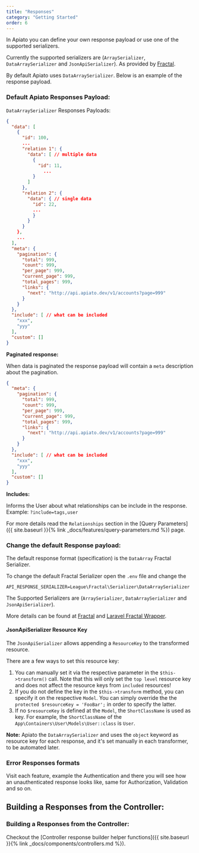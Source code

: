 ```yaml
---
title: "Responses"
category: "Getting Started"
order: 6
---
```


In Apiato you can define your own response payload or use one of the supported serializers.

Currently the supported serializers are (`ArraySerializer`, `DataArraySerializer` and `JsonApiSerializer`). As provided by [Fractal](http://fractal.thephpleague.com/transformers/).

By default Apiato uses `DataArraySerializer`. Below is an example of the response payload.

### Default Apiato Responses Payload:

`DataArraySerializer` Responses Payloads:

```json
{
  "data": [
    {
      "id": 100,
      ...
      "relation 1": {
        "data": [ // multiple data
          {
            "id": 11,
			  ...
          }
        ]
      },
      "relation 2": {
        "data": { // single data
          "id": 22,
          ...
          }
        }
      }
    },
    ...
  ],
  "meta": {
    "pagination": {
      "total": 999,
      "count": 999,
      "per_page": 999,
      "current_page": 999,
      "total_pages": 999,
      "links": {
        "next": "http://api.apiato.dev/v1/accounts?page=999"
      }
    }
  },
  "include": [ // what can be included
    "xxx",
    "yyy"
  ],
  "custom": []
}
```

**Paginated response:**

When data is paginated the response payload will contain a `meta` description about the pagination.

```json
{
  "meta": {
    "pagination": {
      "total": 999,
      "count": 999,
      "per_page": 999,
      "current_page": 999,
      "total_pages": 999,
      "links": {
        "next": "http://api.apiato.dev/v1/accounts?page=999"
      }
    }
  },
  "include": [ // what can be included
    "xxx",
    "yyy"
  ],
  "custom": []
}
```

**Includes:**

Informs the User about what relationships can be include in the response.
Example: `?include=tags,user`

For more details read the `Relationships` section in the [Query Parameters]({{ site.baseurl }}{% link _docs/features/query-parameters.md %}) page.


### Change the default Response payload:

The default response format (specification) is the `DataArray` Fractal Serializer.

To change the default Fractal Serializer open the `.env` file and change the

```text
API_RESPONSE_SERIALIZER=League\Fractal\Serializer\DataArraySerializer
```

The Supported Serializers are (`ArraySerializer`, `DataArraySerializer` and `JsonApiSerializer`).


More details can be found at [Fractal](http://fractal.thephpleague.com/transformers/) and [Laravel Fractal Wrapper](https://github.com/spatie/laravel-fractal).



#### JsonApiSerializer Resource Key

The `JsonApiSerializer` allows appending a `ResourceKey` to the transformed resource. 

There are a few ways to set this resource key:

1. You can manually set it via the respective parameter in the `$this->transform()` call. Note that this will only set the 
`top level` resource key and does not affect the resource keys from `included` resources!
2. If you do not define the key in the `$this->transform` method, you can specify it on the respective `Model`. You can simply
override the the `protected $resourceKey = 'FooBar';` in order to specify the latter.
3. If no `$resourceKey` is defined at the `Model`, the `ShortClassName` is used as key. For example, the `ShortClassName` of 
the `App\Containers\User\Models\User::class` is `User`.


**Note:** Apiato the `DataArraySerializer` and uses the `object` keyword as resource key for each response, and it's set manually in each transformer, to be automated later.


### Error Responses formats

Visit each feature, example the Authentication and there you will see how an unauthenticated response looks like, same for Authorization, Validation and so on.



## Building a Responses from the Controller:

### Building a Responses from the Controller:

Checkout the [Controller response builder helper functions]({{ site.baseurl }}{% link _docs/components/controllers.md %}).
